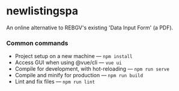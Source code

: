 # newlistingspa

An online alternative to REBGV's existing 'Data Input Form' (a PDF).

### Common commands

* Project setup on a new machine — `npm install`
* Access GUI when using @vue/cli — `vue ui`
* Compile for development, with hot-reloading — `npm run serve`
* Compile and minify for production — `npm run build`
* Lint and fix files — `npm run lint`

